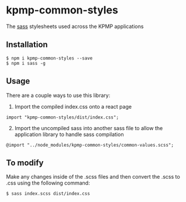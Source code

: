 # kpmp-common-styles
The [sass](https://sass-lang.com/) stylesheets used across the KPMP applications

## Installation

```
$ npm i kpmp-common-styles --save
$ npm i sass -g
```

## Usage

There are a couple ways to use this library:

1. Import the compiled index.css onto a react page
```
import "kpmp-common-styles/dist/index.css";
```

2. Import the uncompiled sass into another sass file to allow the application library to handle sass compilation
```
@import "../node_modules/kpmp-common-styles/common-values.scss";
```




## To modify

Make any changes inside of the .scss files and then convert the .scss to .css using the following command:

```
$ sass index.scss dist/index.css
```
